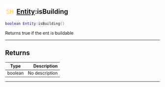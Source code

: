 ## <img src="../../.gitbook/assets/shared.png" width="32" height="32" /> [Entity](../entity/README.md):isBuilding

```lua
boolean Entity:isBuilding()
```

Returns true if the ent is buildable<br>

-----------------
## Returns

| Type   | Description |
| ------ | ----------: |
| boolean | No description |


--------